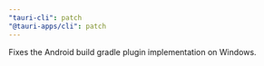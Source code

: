 ```yaml
---
"tauri-cli": patch
"@tauri-apps/cli": patch
---
```


Fixes the Android build gradle plugin implementation on Windows.
